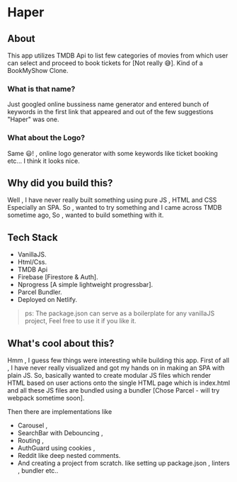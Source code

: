 # Haper

## About

This app utilizes TMDB Api to list few categories of movies from which user can select and proceed to book tickets for [Not really 😅].
Kind of a BookMyShow Clone.

### What is that name?
Just googled online bussiness name generator and entered bunch of keywords in the first link that appeared and out of the few suggestions "Haper" was one.

### What about the Logo?
Same 😃! , online logo generator with some keywords like ticket booking etc... I think it looks nice.

## Why did you build this?

Well , I have never really built something using pure JS , HTML and CSS Especially an SPA. So , wanted to try something and I came across TMDB sometime ago, So , wanted to build something with it.

## Tech Stack

* VanillaJS.
* Html/Css.
* TMDB Api
* Firebase [Firestore & Auth].
* Nprogress [A simple lightweight progressbar].
* Parcel Bundler.
* Deployed on Netlify.

> ps: The package.json can serve as a boilerplate for any vanillaJS project, Feel free to use it if you like it.

## What's cool about this?

Hmm , I guess few things were interesting while building this app.
First of all , I have never really visualized and got my hands on in making an SPA with plain JS. So, basically wanted to create modular JS files which render HTML based on user actions onto the single HTML page which is index.html and all these JS files are bundled using a bundler [Chose Parcel - will try webpack sometime soon].

Then there are implementations like
* Carousel , 
* SearchBar with Debouncing ,
* Routing , 
* AuthGuard using cookies ,
* Reddit like deep nested comments.
* And creating a project from scratch. like setting up package.json , linters , bundler etc..